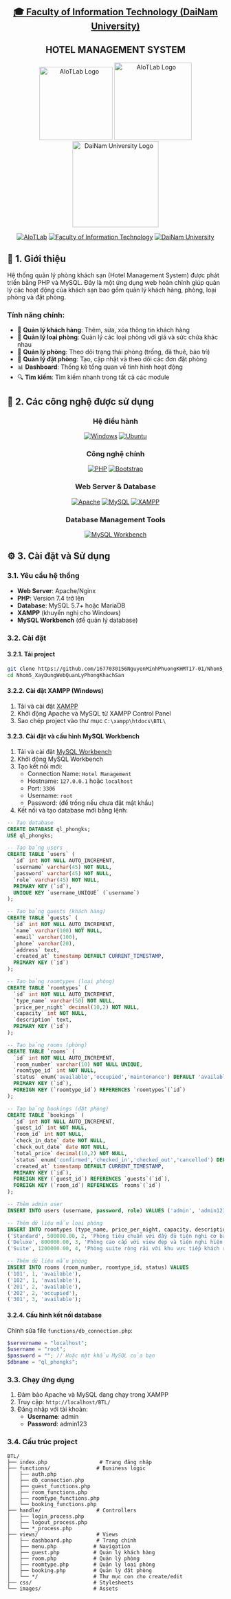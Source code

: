<h2 align="center">
    <a href="https://dainam.edu.vn/vi/khoa-cong-nghe-thong-tin">
    🎓 Faculty of Information Technology (DaiNam University)
    </a>
</h2>
<h2 align="center">
    HOTEL MANAGEMENT SYSTEM
</h2>
<div align="center">
    <p align="center">
        <img src="docs/logo/aiotlab_logo.png" alt="AIoTLab Logo" width="170"/>
        <img src="docs/logo/fitdnu_logo.png" alt="AIoTLab Logo" width="180"/>
        <img src="docs/logo/dnu_logo.png" alt="DaiNam University Logo" width="200"/>
    </p>

[![AIoTLab](https://img.shields.io/badge/AIoTLab-green?style=for-the-badge)](https://www.facebook.com/DNUAIoTLab)
[![Faculty of Information Technology](https://img.shields.io/badge/Faculty%20of%20Information%20Technology-blue?style=for-the-badge)](https://dainam.edu.vn/vi/khoa-cong-nghe-thong-tin)
[![DaiNam University](https://img.shields.io/badge/DaiNam%20University-orange?style=for-the-badge)](https://dainam.edu.vn)

</div>

## 📖 1. Giới thiệu
Hệ thống quản lý phòng khách sạn (Hotel Management System) được phát triển bằng PHP và MySQL. Đây là một ứng dụng web hoàn chỉnh giúp quản lý các hoạt động của khách sạn bao gồm quản lý khách hàng, phòng, loại phòng và đặt phòng.

### Tính năng chính:
- 👥 **Quản lý khách hàng**: Thêm, sửa, xóa thông tin khách hàng
- 🏨 **Quản lý loại phòng**: Quản lý các loại phòng với giá và sức chứa khác nhau
- 🚪 **Quản lý phòng**: Theo dõi trạng thái phòng (trống, đã thuê, bảo trì)
- 📅 **Quản lý đặt phòng**: Tạo, cập nhật và theo dõi các đơn đặt phòng
- 📊 **Dashboard**: Thống kê tổng quan về tình hình hoạt động
- 🔍 **Tìm kiếm**: Tìm kiếm nhanh trong tất cả các module 

## 🔧 2. Các công nghệ được sử dụng
<div align="center">

### Hệ điều hành
[![Windows](https://img.shields.io/badge/Windows-0078D6?style=for-the-badge&logo=windows&logoColor=white)](https://www.microsoft.com/en-us/windows/)
[![Ubuntu](https://img.shields.io/badge/Ubuntu-E95420?style=for-the-badge&logo=ubuntu&logoColor=white)](https://ubuntu.com/)

### Công nghệ chính
[![PHP](https://img.shields.io/badge/PHP-777BB4?style=for-the-badge&logo=php&logoColor=white)](https://www.php.net/)
[![Bootstrap](https://img.shields.io/badge/Bootstrap-563D7C?style=for-the-badge&logo=bootstrap&logoColor=white)](https://getbootstrap.com/)

### Web Server & Database
[![Apache](https://img.shields.io/badge/Apache-D22128?style=for-the-badge&logo=apache&logoColor=white)](https://httpd.apache.org/)
[![MySQL](https://img.shields.io/badge/MySQL-4479A1?style=for-the-badge&logo=mysql&logoColor=white)](https://www.mysql.com/) 
[![XAMPP](https://img.shields.io/badge/XAMPP-FB7A24?style=for-the-badge&logo=xampp&logoColor=white)](https://www.apachefriends.org/)

### Database Management Tools
[![MySQL Workbench](https://img.shields.io/badge/MySQL_Workbench-4479A1?style=for-the-badge&logo=mysql&logoColor=white)](https://dev.mysql.com/downloads/workbench/)
</div>

## ⚙️ 3. Cài đặt và Sử dụng

### 3.1. Yêu cầu hệ thống

- **Web Server**: Apache/Nginx
- **PHP**: Version 7.4 trở lên
- **Database**: MySQL 5.7+ hoặc MariaDB
- **XAMPP** (khuyến nghị cho Windows)
- **MySQL Workbench** (để quản lý database)

### 3.2. Cài đặt

#### 3.2.1. Tải project
```bash
git clone https://github.com/1677030156NguyenMinhPhuongKHMT17-01/Nhom5_XayDungWebQuanLyPhongKhachSan.git
cd Nhom5_XayDungWebQuanLyPhongKhachSan
```

#### 3.2.2. Cài đặt XAMPP (Windows)
1. Tải và cài đặt [XAMPP](https://www.apachefriends.org/download.html)
2. Khởi động Apache và MySQL từ XAMPP Control Panel
3. Sao chép project vào thư mục `C:\xampp\htdocs\BTL\`

#### 3.2.3. Cài đặt và cấu hình MySQL Workbench
1. Tải và cài đặt [MySQL Workbench](https://dev.mysql.com/downloads/workbench/)
2. Khởi động MySQL Workbench
3. Tạo kết nối mới:
   - Connection Name: `Hotel Management`
   - Hostname: `127.0.0.1` hoặc `localhost`
   - Port: `3306`
   - Username: `root`
   - Password: (để trống nếu chưa đặt mật khẩu)
4. Kết nối và tạo database mới bằng lệnh:

```sql
-- Tạo database
CREATE DATABASE ql_phongks;
USE ql_phongks;

-- Tạo bảng users
CREATE TABLE `users` (
  `id` int NOT NULL AUTO_INCREMENT,
  `username` varchar(45) NOT NULL,
  `password` varchar(45) NOT NULL,
  `role` varchar(45) NOT NULL,
  PRIMARY KEY (`id`),
  UNIQUE KEY `username_UNIQUE` (`username`)
);

-- Tạo bảng guests (khách hàng)
CREATE TABLE `guests` (
  `id` int NOT NULL AUTO_INCREMENT,
  `name` varchar(100) NOT NULL,
  `email` varchar(100),
  `phone` varchar(20),
  `address` text,
  `created_at` timestamp DEFAULT CURRENT_TIMESTAMP,
  PRIMARY KEY (`id`)
);

-- Tạo bảng roomtypes (loại phòng)
CREATE TABLE `roomtypes` (
  `id` int NOT NULL AUTO_INCREMENT,
  `type_name` varchar(50) NOT NULL,
  `price_per_night` decimal(10,2) NOT NULL,
  `capacity` int NOT NULL,
  `description` text,
  PRIMARY KEY (`id`)
);

-- Tạo bảng rooms (phòng)
CREATE TABLE `rooms` (
  `id` int NOT NULL AUTO_INCREMENT,
  `room_number` varchar(10) NOT NULL UNIQUE,
  `roomtype_id` int NOT NULL,
  `status` enum('available','occupied','maintenance') DEFAULT 'available',
  PRIMARY KEY (`id`),
  FOREIGN KEY (`roomtype_id`) REFERENCES `roomtypes`(`id`)
);

-- Tạo bảng bookings (đặt phòng)
CREATE TABLE `bookings` (
  `id` int NOT NULL AUTO_INCREMENT,
  `guest_id` int NOT NULL,
  `room_id` int NOT NULL,
  `check_in_date` date NOT NULL,
  `check_out_date` date NOT NULL,
  `total_price` decimal(10,2) NOT NULL,
  `status` enum('confirmed','checked_in','checked_out','cancelled') DEFAULT 'confirmed',
  `created_at` timestamp DEFAULT CURRENT_TIMESTAMP,
  PRIMARY KEY (`id`),
  FOREIGN KEY (`guest_id`) REFERENCES `guests`(`id`),
  FOREIGN KEY (`room_id`) REFERENCES `rooms`(`id`)
);

-- Thêm admin user
INSERT INTO users (username, password, role) VALUES ('admin', 'admin123', 'admin');

-- Thêm dữ liệu mẫu loại phòng
INSERT INTO roomtypes (type_name, price_per_night, capacity, description) VALUES
('Standard', 500000.00, 2, 'Phòng tiêu chuẩn với đầy đủ tiện nghi cơ bản'),
('Deluxe', 800000.00, 3, 'Phòng cao cấp với view đẹp và tiện nghi hiện đại'),
('Suite', 1200000.00, 4, 'Phòng suite rộng rãi với khu vực tiếp khách riêng');

-- Thêm dữ liệu mẫu phòng
INSERT INTO rooms (room_number, roomtype_id, status) VALUES
('101', 1, 'available'),
('102', 1, 'available'),
('201', 2, 'available'),
('202', 2, 'occupied'),
('301', 3, 'available');
```

#### 3.2.4. Cấu hình kết nối database
Chỉnh sửa file `functions/db_connection.php`:
```php
$servername = "localhost";
$username = "root"; 
$password = ""; // Hoặc mật khẩu MySQL của bạn
$dbname = "ql_phongks";
```

### 3.3. Chạy ứng dụng

1. Đảm bảo Apache và MySQL đang chạy trong XAMPP
2. Truy cập: `http://localhost/BTL/`
3. Đăng nhập với tài khoản:
   - **Username**: admin
   - **Password**: admin123

### 3.4. Cấu trúc project

```
BTL/
├── index.php                 # Trang đăng nhập
├── functions/               # Business logic
│   ├── auth.php
│   ├── db_connection.php
│   ├── guest_functions.php
│   ├── room_functions.php
│   ├── roomtype_functions.php
│   └── booking_functions.php
├── handle/                  # Controllers
│   ├── login_process.php
│   ├── logout_process.php
│   └── *_process.php
├── views/                   # Views
│   ├── dashboard.php        # Trang chính
│   ├── menu.php            # Navigation
│   ├── guest.php           # Quản lý khách hàng
│   ├── room.php            # Quản lý phòng
│   ├── roomtype.php        # Quản lý loại phòng
│   ├── booking.php         # Quản lý đặt phòng
│   └── */                  # Thư mục con cho create/edit
├── css/                    # Stylesheets
└── images/                 # Assets
```
